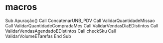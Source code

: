 # macros

Sub Apuração()
   Call ConcatenarUNB_PDV
   Call ValidarQuantidadeMissao
   Call ValidarQuantidadeCompradaMes
   Call ValidarVendasDiaEDistintos
   Call ValidarVendasAgendadoEDistintos
   Call checkSku
   Call ValidarVolumeETarefas
End Sub

